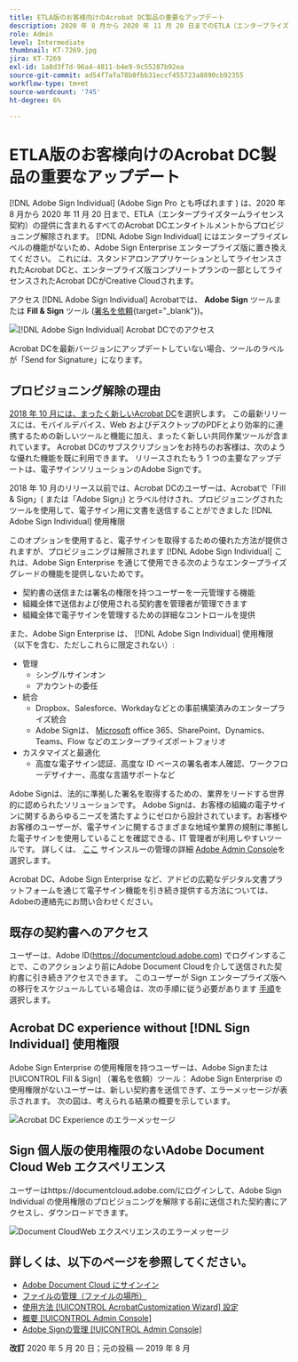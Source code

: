 ```yaml
---
title: ETLA版のお客様向けのAcrobat DC製品の重要なアップデート
description: 2020 年 8 月から 2020 年 11 月 20 日までのETLA（エンタープライズタームライセンス契約）の提供に含まれるAcrobat DCの使用権限に関する重要な変更について説明します。
role: Admin
level: Intermediate
thumbnail: KT-7269.jpg
jira: KT-7269
exl-id: 1a8d3f7d-96a4-4811-b4e9-9c55287b92ea
source-git-commit: ad54f7afa78b0fbb31eccf455723a8890cb92355
workflow-type: tm+mt
source-wordcount: '745'
ht-degree: 6%

---
```


# ETLA版のお客様向けのAcrobat DC製品の重要なアップデート

[!DNL Adobe Sign Individual] (Adobe Sign Pro とも呼ばれます ) は、2020 年 8 月から 2020 年 11 月 20 日まで、ETLA（エンタープライズタームライセンス契約）の提供に含まれるすべてのAcrobat DCエンタイトルメントからプロビジョニング解除されます。 [!DNL Adobe Sign Individual] にはエンタープライズレベルの機能がないため、Adobe Sign Enterprise エンタープライズ版に置き換えてください。 これには、スタンドアロンアプリケーションとしてライセンスされたAcrobat DCと、エンタープライズ版コンプリートプランの一部としてライセンスされたAcrobat DCがCreative Cloudされます。

アクセス [!DNL Adobe Sign Individual] Acrobatでは、 **Adobe Sign** ツールまたは **Fill &amp; Sign** ツール ([署名を依頼](https://www.adobe.com/jp/acrobat/online/request-signature.html){target="_blank"})。

![[!DNL Adobe Sign Individual] Acrobat DCでのアクセス](../assets/Deploy_SignEntitle1.png)

Acrobat DCを最新バージョンにアップデートしていない場合、ツールのラベルが「Send for Signature」になります。

## プロビジョニング解除の理由

[2018 年 10 月には、まったく新しいAcrobat DC](https://news.adobe.com/news/news-details/2018/Adobe-Redefines-What-Is-Possible-With-PDF-With-All-New-Acrobat-DC)を選択します。 この最新リリースには、モバイルデバイス、Web およびデスクトップのPDFとより効率的に連携するための新しいツールと機能に加え、まったく新しい共同作業ツールが含まれています。 Acrobat DCのサブスクリプションをお持ちのお客様は、次のような優れた機能を既に利用できます。 リリースされたもう 1 つの主要なアップデートは、電子サインソリューションのAdobe Signです。

2018 年 10 月のリリース以前では、Acrobat DCのユーザーは、Acrobatで「Fill &amp; Sign」( または「Adobe Sign」) とラベル付けされ、プロビジョニングされたツールを使用して、電子サイン用に文書を送信することができました [!DNL Adobe Sign Individual] 使用権限

このオプションを使用すると、電子サインを取得するための優れた方法が提供されますが、プロビジョニングは解除されます [!DNL Adobe Sign Individual] これは、Adobe Sign Enterprise を通じて使用できる次のようなエンタープライズグレードの機能を提供しないためです。

* 契約書の送信または署名の権限を持つユーザーを一元管理する機能
* 組織全体で送信および使用される契約書を管理者が管理できます
* 組織全体で電子サインを管理するための詳細なコントロールを提供

また、Adobe Sign Enterprise は、 [!DNL Adobe Sign Individual] 使用権限（以下を含む、ただしこれらに限定されない）:

* 管理
   * シングルサインオン
   * アカウントの委任
* 統合
   * Dropbox、Salesforce、Workdayなどとの事前構築済みのエンタープライズ統合
   * Adobe Signは、 [Microsoft](https://acrobat.adobe.com/us/en/business/integrations/microsoft.html) office 365、SharePoint、Dynamics、Teams、Flow などのエンタープライズポートフォリオ
* カスタマイズと最適化
   * 高度な電子サイン認証、高度な ID ベースの署名者本人確認、ワークフローデザイナー、高度な言語サポートなど

Adobe Signは、法的に準拠した署名を取得するための、業界をリードする世界的に認められたソリューションです。 Adobe Signは、お客様の組織の電子サインに関するあらゆるニーズを満たすようにゼロから設計されています。お客様やお客様のユーザーが、電子サインに関するさまざまな地域や業界の規制に準拠した電子サインを使用していることを確認できる、IT 管理者が利用しやすいツールです。 詳しくは、 [ここ](https://helpx.adobe.com/enterprise/using/adobe-sign-for-enterprise.html) サインスルーの管理の詳細 [Adobe Admin Console](https://helpx.adobe.com/jp/enterprise/using/admin-console.html)を選択します。

Acrobat DC、Adobe Sign Enterprise など、アドビの広範なデジタル文書プラットフォームを通じて電子サイン機能を引き続き提供する方法については、Adobeの連絡先にお問い合わせください。

## 既存の契約書へのアクセス

ユーザーは、Adobe ID(https://documentcloud.adobe.com) でログインすることで、このアクションより前にAdobe Document Cloudを介して送信された契約書に引き続きアクセスできます。 このユーザーが Sign エンタープライズ版への移行をスケジュールしている場合は、次の手順に従う必要があります [手順](https://helpx.adobe.com/jp/sign/kb/how-to-download-signed-documents---adobe-sign.html)を選択します。

## Acrobat DC experience without [!DNL Sign Individual] 使用権限

Adobe Sign Enterprise の使用権限を持つユーザーは、Adobe Signまたは [!UICONTROL Fill &amp; Sign] （署名を依頼）ツール：
Adobe Sign Enterprise の使用権限がないユーザーは、新しい契約書を送信できず、エラーメッセージが表示されます。 次の図は、考えられる結果の概要を示しています。

![Acrobat DC Experience のエラーメッセージ](../assets/Deploy_SignEntitle2.png)

## Sign 個人版の使用権限のないAdobe Document Cloud Web エクスペリエンス

ユーザーはhttps://documentcloud.adobe.com/にログインして、Adobe Sign Individual の使用権限のプロビジョニングを解除する前に送信された契約書にアクセスし、ダウンロードできます。

![Document CloudWeb エクスペリエンスのエラーメッセージ](../assets/Deploy_SignEntitle3.png)

## 詳しくは、以下のページを参照してください。

* [Adobe Document Cloud にサインイン](https://helpx.adobe.com/document-cloud/help/sign-in.html)
* [ファイルの管理（ファイルの場所）](https://helpx.adobe.com/document-cloud/help/manage-files.html)
* [使用方法 [!UICONTROL AcrobatCustomization Wizard] 設定](https://www.adobe.com/jp/devnet-docs/acrobatetk/tools/Wizard/WizardDC/index.html)
* [概要 [!UICONTROL Admin Console]](https://helpx.adobe.com/jp/enterprise/using/admin-console.html)
* [Adobe Signの管理 [!UICONTROL Admin Console]](https://helpx.adobe.com/enterprise/using/adobe-sign-for-enterprise.html)

**改訂** 2020 年 5 月 20 日；元の投稿 — 2019 年 8 月
